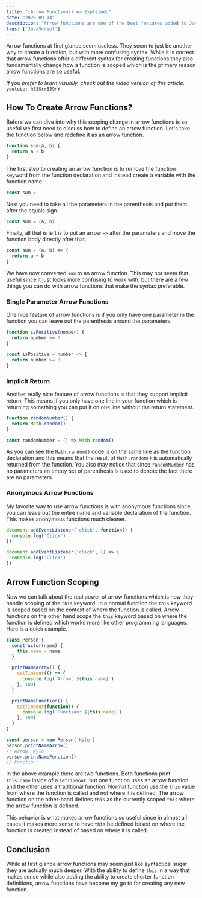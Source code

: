 ```yaml
---
title: "(Arrow Functions) => Explained"
date: "2020-09-14"
description: "Arrow functions are one of the best features added to JavaScript and in this article I will explain everything you need to know about them."
tags: ['JavaScript']
---
```


Arrow functions at first glance seem useless. They seem to just be another way to create a function, but with more confusing syntax. While it is correct that arrow functions offer a different syntax for creating functions they also fundamentally change how a function is scoped which is the primary reason arrow functions are so useful.

*If you prefer to learn visually, check out the video version of this article.*
`youtube: h33Srr5J9nY`

## How To Create Arrow Functions?

Before we can dive into why this scoping change in arrow functions is so useful we first need to discuss how to define an arrow function. Let's take the function below and redefine it as an arrow function.
```js
function sum(a, b) {
  return a + b
}
```
The first step to creating an arrow function is to remove the function keyword from the function declaration and instead create a variable with the function name.
```js
const sum = 
```
Next you need to take all the parameters in the parenthesis and put them after the equals sign.
```js
const sum = (a, b)
```
Finally, all that is left is to put an arrow `=>` after the parameters and move the function body directly after that.
```js
const sum = (a, b) => {
  return a + b
}
```
We have now converted `sum` to an arrow function. This may not seem that useful since it just looks more confusing to work with, but there are a few things you can do with arrow functions that make the syntax preferable.

### Single Parameter Arrow Functions

One nice feature of arrow functions is if you only have one parameter in the function you can leave out the parenthesis around the parameters.
```js
function isPositive(number) {
  return number >= 0
}
```
```js
const isPositive = number => {
  return number >= 0
}
```

### Implicit Return

Another really nice feature of arrow functions is that they support implicit return. This means if you only have one line in your function which is returning something you can put it on one line without the return statement.
```js
function randomNumber() {
  return Math.random()
}
```
```js
const randomNumber = () => Math.random()
```
As you can see the `Math.random()` code is on the same line as the function declaration and this means that the result of `Math.random()` is automatically returned from the function. You also may notice that since `randomNumber` has no parameters an empty set of parenthesis is used to denote the fact there are no parameters.

### Anonymous Arrow Functions

My favorite way to use arrow functions is with anonymous functions since you can leave out the entire name and variable declaration of the function. This makes anonymous functions much cleaner.
```js
document.addEventListener('click', function() {
  console.log('Click')
})
```
```js
document.addEventListener('click', () => {
  console.log('Click')
})
```

## Arrow Function Scoping

Now we can talk about the real power of arrow functions which is how they handle scoping of the `this` keyword. In a normal function the `this` keyword is scoped based on the context of where the function is called. Arrow functions on the other hand scope the `this` keyword based on where the function is defined which works more like other programming languages. Here is a quick example.
```js
class Person {
  constructor(name) {
    this.name = name
  }

  printNameArrow() {
    setTimeout(() => {
      console.log(`Arrow: ${this.name}`)
    }, 100)
  }

  printNameFunction() {
    setTimeout(function() {
      console.log(`Function: ${this.name}`)
    }, 100)
  }
}

const person = new Person('Kyle')
person.printNameArrow()
// Arrow: Kyle
person.printNameFunction()
// Function: 
```
In the above example there are two functions. Both functions print `this.name` inside of a `setTimeout`, but one function uses an arrow function and the other uses a traditional function. Normal function use the `this` value from where the function is called and not where it is defined. The arrow function on the other-hand defines `this` as the currently scoped `this` where the arrow function is defined.

This behavior is what makes arrow functions so useful since in almost all cases it makes more sense to have `this` be defined based on where the function is created instead of based on where it is called.

## Conclusion

While at first glance arrow functions may seem just like syntactical sugar they are actually much deeper. With the ability to define `this` in a way that makes sense while also adding the ability to create shorter function definitions, arrow functions have become my go to for creating any new function.